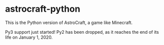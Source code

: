 # astrocraft-python
This is the Python version of AstroCraft, a game like Minecraft.

Py3 support just started! Py2 has been dropped, as it reaches the end of its life on January 1, 2020.
